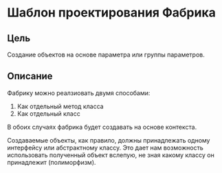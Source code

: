 # Шаблон проектирования Фабрика

## Цель

Создание объектов на основе параметра или группы параметров.

## Описание

Фабрику можно реалзиовать двумя способами:

1. Как отдельный метод класса
2. Как отдельный класс

В обоих случаях фабрика будет создавать на основе контекста.

Создаваемые объекты, как правило, должны принадлежать одному интерфейсу или абстрактному классу.
Это дает нам возможность использовать полученный объект вслепую, не зная какому классу он принадлежит (полиморфизм).

